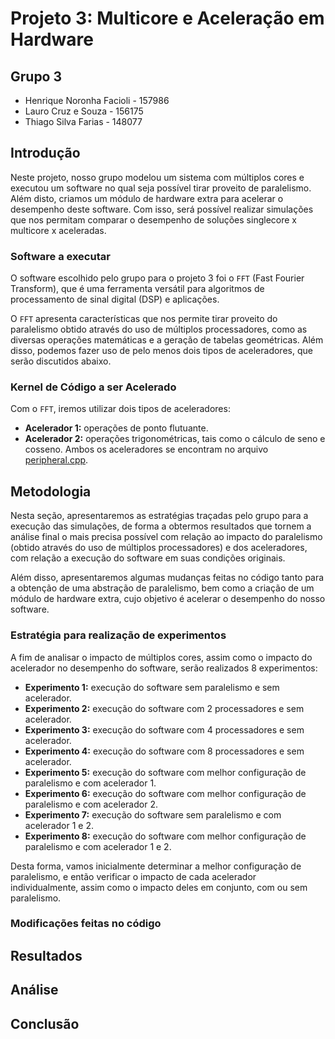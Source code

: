 # Projeto 3: Multicore e Aceleração em Hardware

## Grupo 3
- Henrique Noronha Facioli - 157986
- Lauro Cruz e Souza - 156175
- Thiago Silva Farias - 148077


## Introdução
Neste projeto, nosso grupo modelou um sistema com múltiplos cores e executou um software no qual seja possível tirar proveito de paralelismo. Além disto, criamos um módulo de hardware extra para acelerar o desempenho deste software. Com isso, será possível realizar simulações que nos permitam comparar o desempenho de soluções singlecore x multicore x aceleradas.

### Software a executar
O software escolhido pelo grupo para o projeto 3 foi o `FFT` (Fast Fourier Transform), que é uma ferramenta versátil para algoritmos de processamento de sinal digital (DSP) e aplicações.

O `FFT` apresenta características que nos permite tirar proveito do paralelismo obtido através do uso de múltiplos processadores, como as diversas operações matemáticas e a geração de tabelas geométricas. Além disso, podemos fazer uso de pelo menos dois tipos de aceleradores, que serão discutidos abaixo.

### Kernel de Código a ser Acelerado
Com o `FFT`, iremos utilizar dois tipos de aceleradores:
- **Acelerador 1:** operações de ponto flutuante.
- **Acelerador 2:** operações trigonométricas, tais como o cálculo de seno e cosseno.
Ambos os aceleradores se encontram no arquivo [peripheral.cpp](peripheral/peripheral.cpp).

## Metodologia
Nesta seção, apresentaremos as estratégias traçadas pelo grupo para a execução das simulações, de forma a obtermos resultados que tornem a análise final o mais precisa possível com relação ao impacto do paralelismo (obtido através do uso de múltiplos processadores) e dos aceleradores, com relação a execução do software em suas condições originais.

Além disso, apresentaremos algumas mudanças feitas no código tanto para a obtenção de uma abstração de paralelismo, bem como a criação de um módulo de hardware extra, cujo objetivo é acelerar o desempenho do nosso software.

### Estratégia para realização de experimentos
A fim de analisar o impacto de múltiplos cores, assim como o impacto do acelerador no desempenho do software, serão realizados 8 experimentos:
- **Experimento 1:** execução do software sem paralelismo e sem acelerador.
- **Experimento 2:** execução do software com 2 processadores e sem acelerador.
- **Experimento 3:** execução do software com 4 processadores e sem acelerador.
- **Experimento 4:** execução do software com 8 processadores e sem acelerador.
- **Experimento 5:** execução do software com melhor configuração de paralelismo e com acelerador 1.
- **Experimento 6:** execução do software com melhor configuração de paralelismo e com acelerador 2.
- **Experimento 7:** execução do software sem paralelismo e com acelerador 1 e 2.
- **Experimento 8:** execução do software com melhor configuração de paralelismo e com acelerador 1 e 2.

Desta forma, vamos inicialmente determinar a melhor configuração de paralelismo, e então verificar o impacto de cada acelerador individualmente, assim como o impacto deles em conjunto, com ou sem paralelismo.

### Modificações feitas no código


## Resultados

## Análise

## Conclusão

